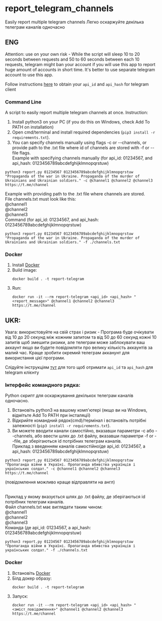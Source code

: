 # report_telegram_channels
Easily report multiple telegram channels
Легко оскаржуйте декілька телеграм каналів одночасно

## ENG
Attention: use on your own risk - While the script will sleep 10 to 20 seconds between requests and 50 to 60 seconds between each 10 requests, telegram might ban your account if you will use this app to report huge amount of accounts in short time.
It's better to use separate telegram account to use this app.

Follow instructions [here](https://core.telegram.org/api/obtaining_api_id) 
to obtain your `api_id` and `api_hash` for telegram client

### Command Line
A script to easily report multiple telegram channels at once. Instruction:

1. Install python3 on your PC (if you do this on Windows, check Add To PATH on installation)
2. Open cmd/terminal and install required dependencies (`pip3 install -r requirements.txt`).
3. You can specify channels manually using flags -c or --channels, or provide path to the .txt file where id of channels are stored with -f or --file flags.<br />Example with specifying channels manually (for api_id: 01234567, and api_hash: 0123456789abcdefghijklmnopqrstuw)
```shell
python3 report.py 01234567 0123456789abcdefghijklmnopqrstuw "Propaganda of the war in Ukraine. Propaganda of the murder of Ukrainians and Ukrainian soldiers." -c @channel1 @channel2 @channel3 https://t.me/channel
```
Example with providing path to the .txt file where channels are stored.
<br />File channels.txt must look like this:<br />
@channel1<br />
@channel2<br />
@channel3<br />
Command (for api_id: 01234567, and api_hash: 0123456789abcdefghijklmnopqrstuw)
```shell
python3 report.py 01234567 0123456789abcdefghijklmnopqrstuw "Propaganda of the war in Ukraine. Propaganda of the murder of Ukrainians and Ukrainian soldiers." -f ./channels.txt
```
### Docker

1. Install [Docker](https://www.docker.com/)
2. Build image: 
    ```shell
    docker build . -t report-telegram
    ```
3. Run:
    ```shell
    docker run -it --rm report-telegram <api_id> <api_hash> "<report_message>" @channel1 @channel2 @channel3 https://t.me/channel
    ```

## UKR:

Увага: використовуйте на свій страх і ризик - Програма буде очікувати від 10 до 20 секунд між кожним запитом та від 50 до 60 секунд кожні 10 запитів щоб змешити ризики, але телеграм може заблокувати ваш аккаунт якщо ви будете повідомляти про велику кількість аккаунтів за малий час.
Краще зробити окремий телеграм акканунт для використання цієї програми.

Слідуйте інструкціям [тут](https://core.telegram.org/api/obtaining_api_id)
для того щоб отримати `api_id` та `api_hash` для telegram клієнту

### Інтерфейс командного рядка:
Python скрипт для оскаржування декількох телеграм каналів одночасно.

1. Встановіть python3 на вашому комп'ютері (якщо ви на Windows, відмітьте Add To PATH при інсталяції)
2. Відкрийте командний рядок(cmd)/термінал і встановіть потрібні залежності (`pip3 install -r requirements.txt`).
3. Ви можете вводити канали самостійно, вказавши параметри -c або --channels, або ввести шлях до .txt файлу, вказавши параметри -f or --file, де зберігаються id потрібних телеграм каналів.
<br />Приклад з введенням каналів самостійно(де api_id: 01234567, а api_hash: 0123456789abcdefghijklmnopqrstuw)
```shell
python3 report.py 01234567 0123456789abcdefghijklmnopqrstuw "Пропаганда війни в Україні. Пропаганда вбивства українців і українських солдат." -с @channel1 @channel2 @channel3 https://t.me/channel
```
(повідомлення можливо краще відправляти на англ)

<br />Приклад у якому вказується шлях до .txt файлу, де зберігаються id потрібних телеграм каналів.
<br />Файл channels.txt має виглядати таким чином:<br />
@channel1<br />
@channel2<br />
@channel3<br />
Команда (де api_id: 01234567, а api_hash: 0123456789abcdefghijklmnopqrstuw)
```shell
python3 report.py 01234567 0123456789abcdefghijklmnopqrstuw "Пропаганда війни в Україні. Пропаганда вбивства українців і українських солдат." -f ./channels.txt
```

### Docker

1. Встановіть [Docker](https://www.docker.com/)
2. Білд докер образу:
    ```shell
    docker build . -t report-telegram
    ```
3. Запуск:
    ```shell
    docker run -it --rm report-telegram <api_id> <api_hash> "<зміст_повідомлення>" @channel1 @channel2 @channel3 https://t.me/channel
